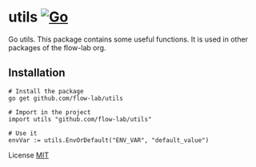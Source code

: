 # utils [![Go](https://github.com/flow-lab/utils/actions/workflows/go.yml/badge.svg)](https://github.com/flow-lab/utils/actions/workflows/go.yml)

Go utils. This package contains some useful functions. It is used in other packages of the flow-lab org. 

## Installation

```shell
# Install the package
go get github.com/flow-lab/utils

# Import in the project
import utils "github.com/flow-lab/utils"

# Use it
envVar := utils.EnvOrDefault("ENV_VAR", "default_value")
```

License [MIT](LICENSE)
